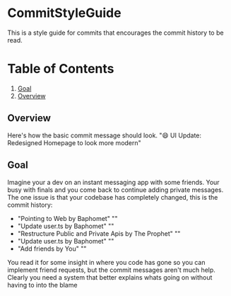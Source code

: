 # CommitStyleGuide
This is a style guide for commits that encourages the commit history to be read.

# Table of Contents
1. [Goal](#goal)
2. [Overview](#overview)

## Overview

Here's how the basic commit message should look.
"😄 UI Update: Redesigned Homepage to look more modern"

## Goal
Imagine your a dev on an instant messaging app with some friends.
Your busy with finals and you come back to continue adding private messages.
The one issue is that your codebase has completely changed, this is the commit history:

- "Pointing to Web by Baphomet" ""
- "Update user.ts by Baphomet" ""
- "Restructure Public and Private Apis by The Prophet" ""
- "Update user.ts by Baphomet" ""
- "Add friends by You" ""

You read it for some insight in where you code has gone so you can implement friend requests,
but the commit messages aren't much help. Clearly you need a system that better explains whats
going on without having to into the blame
